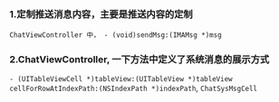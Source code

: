 ### 1.定制推送消息内容，主要是推送内容的定制
`ChatViewController 中， - (void)sendMsg:(IMAMsg *)msg`

### 2.ChatViewController, 一下方法中定义了系统消息的展示方式
`- (UITableViewCell *)tableView:(UITableView *)tableView cellForRowAtIndexPath:(NSIndexPath *)indexPath`,
`ChatSysMsgCell`

